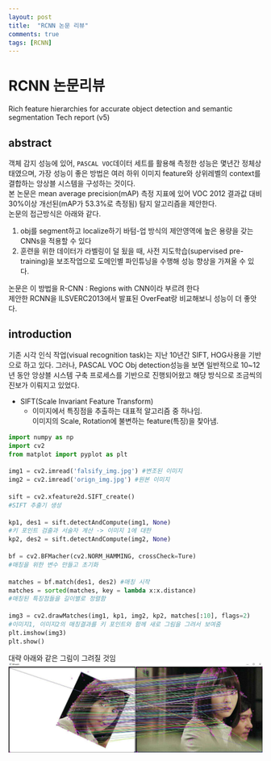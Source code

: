 ```yaml
---
layout: post
title:  "RCNN 논문 리뷰"
comments: true
tags: [RCNN]
---
```


RCNN 논문리뷰
===


Rich feature hierarchies for accurate object detection and semantic segmentation Tech report (v5)


abstract
---
객체 감지 성능에 있어, `PASCAL VOC`데이터 세트를 활용해 측정한 성능은 몇년간 정체상태였으며, 가장 성능이 좋은 방법은 여러 하위 이미지 feature와 상위레벨의 context를 결합하는 앙상블 시스템을 구성하는 것이다.   
본 논문은 mean average precision(mAP) 측정 지표에 있어 VOC 2012 결과값 대비 30%이상 개선된(mAP가 53.3%로 측정됨) 탐지 알고리즘을 제안한다.   
논문의 접근방식은 아래와 같다.   
1. obj를 segment하고 localize하기 바텀-업 방식의 제안영역에 높은 용량을 갖는 CNNs을 적용할 수 있다
2. 훈련을 위한 데이터가 라벨링이 덜 됬을 때, 사전 지도학습(supervised pre-training)을 보조작업으로 도메인별 파인튜닝을 수행해 성능 향상을 가져올 수 있다.


논문은 이 방법을 R-CNN : Regions with CNN이라 부르려 한다  
제안한 RCNN을 ILSVERC2013에서 발표된 OverFeat랑 비교해보니 성능이 더 좋앗다.
      





introduction
---

기존 시각 인식 작업(visual recognition task)는 지난 10년간 SIFT, HOG사용을 기반으로 하고 있다.
그러나, PASCAL VOC Obj detection성능을 보면 일반적으로 10~12년 동안 앙상블 시스템 구축 프로세스를 기반으로 진행되어왔고 해당 방식으로 조금씩의 진보가 이뤄지고 있었다.   

* SIFT(Scale Invariant Feature Transform)
  * 이미지에서 특징점을 추출하는 대표적 알고리즘 중 하나임.   
이미지의 Scale, Rotation에 불변하는 feature(특징)을 찾아냄.

```python
import numpy as np
import cv2
from matplot import pyplot as plt

img1 = cv2.imread('falsify_img.jpg') #변조된 이미지
img2 = cv2.imread('orign_img.jpg') #원본 이미지

sift = cv2.xfeature2d.SIFT_create()
#SIFT 추출기 생성

kp1, des1 = sift.detectAndCompute(img1, None)
#키 포인트 검출과 서술자 계산 -> 이미지 1에 대한
kp2, des2 = sift.detectAndCompute(img2, None)

bf = cv2.BFMacher(cv2.NORM_HAMMING, crossCheck=Ture)
#매칭을 위한 변수 만들고 초기화

matches = bf.match(des1, des2) #매칭 시작
matches = sorted(matches, key = lambda x:x.distance)
#매칭된 특징점들을 길이별로 정렬함

img3 = cv2.drawMatches(img1, kp1, img2, kp2, matches[:10], flags=2)
#이미지1, 이미지2의 매칭결과를 키 포인트와 함께 새로 그림을 그려서 보여줌
plt.imshow(img3)
plt.show()
```
대략 아래와 같은 그림이 그려질 것임
![img](../images/43a91beeccc4732597f035ff55f22db2.jpg)


